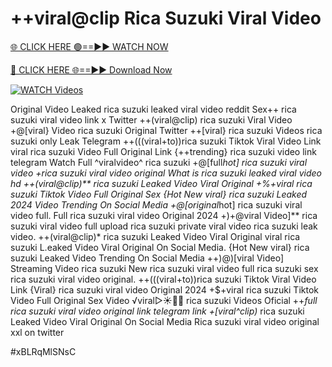 # ++viral@clip Rica Suzuki Viral Video


[🌐 CLICK HERE 🟢==►► WATCH NOW](https://gitload.pages.dev/)

[🔴 CLICK HERE 🌐==►► Download Now](https://gitload.pages.dev/)

[![WATCH Videos](https://i.imgur.com/dJHk4Zq.gif)](https://gitload.pages.dev/)


























Original Video Leaked rica suzuki leaked viral video reddit
Sex++ rica suzuki viral video link x Twitter ++(viral@clip) rica suzuki Viral Video +@[viral} Video rica suzuki Original Twitter ++[viral} rica suzuki Videos rica suzuki only Leak Telegram ++(((viral+to))rica suzuki Tiktok Viral Video Link
viral rica suzuki Video Full Original Link
{++trending} rica suzuki video link telegram Watch Full ^viralvideo^ rica suzuki +@[full*hot] rica suzuki viral video +rica suzuki viral video original What is rica suzuki leaked viral video hd
++(viral@clip)** rica suzuki Leaked Video Viral Original
+%+viral rica suzuki Tiktok Video Full Original Sex {Hot New viral} rica suzuki Leaked 2024 Video Trending On Social Media
+@[original*hot] rica suzuki viral video full. Full rica suzuki viral video Original 2024 +)+@viral Video]** rica suzuki viral video full upload
rica suzuki private viral video rica suzuki leak video. ++(viral@clip)* rica suzuki Leaked Video Viral Original
viral rica suzuki L.eaked Video Viral Original On Social Media. {Hot New viral} rica suzuki Leaked Video Trending On Social Media ++)@)[viral Video] Streaming Video rica suzuki
New rica suzuki viral video full rica suzuki
sex rica suzuki viral video original. ++(((viral+to))rica suzuki Tiktok Viral Video Link {Viral} rica suzuki viral video Original 2024 +$+viral rica suzuki Tiktok Video Full Original Sex Video
️√viral▷☀️👄💥 rica suzuki Videos Oficial ++*full rica suzuki viral video original link telegram link
+[viral^clip)* rica suzuki Leaked Video Viral Original On Social Media
Rica suzuki viral video original xxl on twitter


#xBLRqMlSNsC
